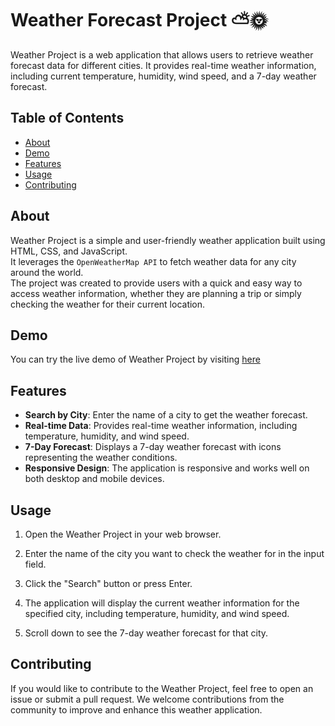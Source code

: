 
# Weather Forecast Project ⛅🌞

Weather Project is a web application that allows users to retrieve weather forecast data for different cities. It provides real-time weather information, including current temperature, humidity, wind speed, and a 7-day weather forecast.

## Table of Contents
- [About](#about)
- [Demo](#demo)
- [Features](#features)
- [Usage](#usage)
- [Contributing](#contributing)

## About

Weather Project is a simple and user-friendly weather application built using HTML, CSS, and JavaScript. <br> It leverages the `OpenWeatherMap API` to fetch weather data for any city around the world. <br>
The project was created to provide users with a quick and easy way to access weather information, whether they are planning a trip or simply checking the weather for their current location.

## Demo

 </p>

You can try the live demo of Weather Project by visiting [here](https://kapil19596.github.io/OpenWeatherApi-project/)

## Features

- **Search by City**: Enter the name of a city to get the weather forecast.
- **Real-time Data**: Provides real-time weather information, including temperature, humidity, and wind speed.
- **7-Day Forecast**: Displays a 7-day weather forecast with icons representing the weather conditions.
- **Responsive Design**: The application is responsive and works well on both desktop and mobile devices.

## Usage

1. Open the Weather Project in your web browser.

2. Enter the name of the city you want to check the weather for in the input field.

3. Click the "Search" button or press Enter.

4. The application will display the current weather information for the specified city, including temperature, humidity, and wind speed.

5. Scroll down to see the 7-day weather forecast for that city.

## Contributing

If you would like to contribute to the Weather Project, feel free to open an issue or submit a pull request. We welcome contributions from the community to improve and enhance this weather application.
